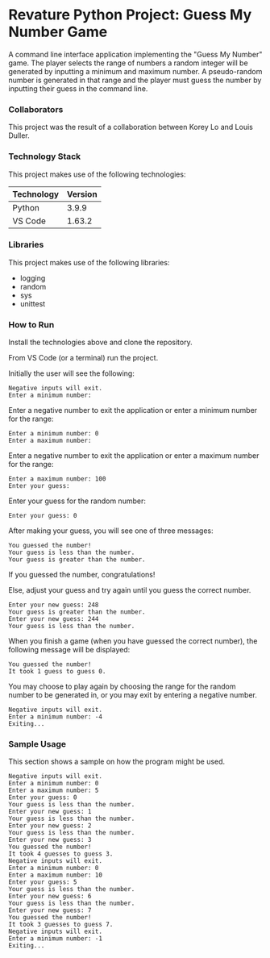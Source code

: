 # Revature Python Project: Guess My Number Game

A command line interface application implementing the "Guess My Number" game. The player selects the range of numbers a random integer will be generated by inputting a minimum and maximum number. A pseudo-random number is generated in that range and the player must guess the number by inputting their guess in the command line.

### Collaborators

This project was the result of a collaboration between Korey Lo and Louis Duller.

### Technology Stack

This project makes use of the following technologies:

Technology | Version
---------- | -------
Python | 3.9.9
VS Code | 1.63.2

### Libraries

This project makes use of the following libraries:

- logging
- random
- sys
- unittest

### How to Run

Install the technologies above and clone the repository.

From VS Code (or a terminal) run the project.

Initially the user will see the following:

```
Negative inputs will exit.
Enter a minimum number: 
```

Enter a negative number to exit the application or enter a minimum number for the range:

```
Enter a minimum number: 0
Enter a maximum number: 
```

Enter a negative number to exit the application or enter a maximum number for the range:

```
Enter a maximum number: 100
Enter your guess: 
```

Enter your guess for the random number:

```
Enter your guess: 0
```

After making your guess, you will see one of three messages:

```
You guessed the number!
Your guess is less than the number.
Your guess is greater than the number.
```

If you guessed the number, congratulations!

Else, adjust your guess and try again until you guess the correct number.

```
Enter your new guess: 248
Your guess is greater than the number.
Enter your new guess: 244
Your guess is less than the number.
```

When you finish a game (when you have guessed the correct number), the following message will be displayed:

```
You guessed the number!
It took 1 guess to guess 0.
```

You may choose to play again by choosing the range for the random number to be generated in, or you may exit by entering a negative number.

```
Negative inputs will exit.
Enter a minimum number: -4
Exiting...
```

### Sample Usage

This section shows a sample on how the program might be used.

```
Negative inputs will exit.
Enter a minimum number: 0
Enter a maximum number: 5 
Enter your guess: 0
Your guess is less than the number.
Enter your new guess: 1
Your guess is less than the number.
Enter your new guess: 2
Your guess is less than the number.
Enter your new guess: 3
You guessed the number!
It took 4 guesses to guess 3.
Negative inputs will exit.
Enter a minimum number: 0
Enter a maximum number: 10
Enter your guess: 5
Your guess is less than the number.
Enter your new guess: 6
Your guess is less than the number.
Enter your new guess: 7
You guessed the number!
It took 3 guesses to guess 7.
Negative inputs will exit.
Enter a minimum number: -1
Exiting...
```

